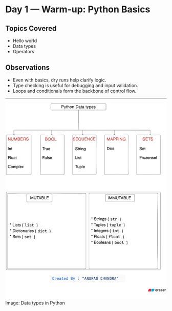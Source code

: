 # Day 1 — Warm-up: Python Basics

## Topics Covered
- Hello world
- Data types
- Operators



## Observations
- Even with basics, dry runs help clarify logic.
- Type checking is useful for debugging and input validation.
- Loops and conditionals form the backbone of control flow.


---
![Data types](dataType.png)
Image: Data types in Python
